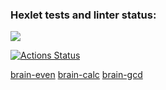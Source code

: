 ### Hexlet tests and linter status:
<a href="https://codeclimate.com/github/Aleksandr-Gurianov/frontend-project-44/maintainability"><img src="https://api.codeclimate.com/v1/badges/899d28396fdd91ae8a98/maintainability" /></a>

[![Actions Status](https://github.com/Aleksandr-Gurianov/frontend-project-44/workflows/hexlet-check/badge.svg)](https://github.com/Aleksandr-Gurianov/frontend-project-44/actions)

<a href="https://asciinema.org/a/kiJWDHY2gPcPvPftXZFJFbf27">brain-even</a>
<a href="https://asciinema.org/a/GNzGxWanBkJkDJ0Qd2uK2xbUi">brain-calc</a>
<a href="https://asciinema.org/a/GXRCnXIhHQKvQVW9XZciXV17b">brain-gcd</a>
